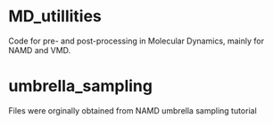 # MD_utillities

Code for pre- and post-processing in Molecular Dynamics, mainly for NAMD and VMD.

# umbrella_sampling
Files were orginally obtained from NAMD umbrella sampling tutorial
